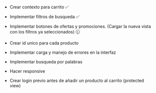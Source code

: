 - Crear contexto para carrito ✅
- Implementar filtros de busqueda ✅
- Implementar botones de ofertas y promociones. (Cargar la nueva vista con los filtros ya seleccionados) 🕥

- Crear id unico para cada producto
- Implementar carga y manejo de errores en la interfaz
- Implementar busqueda por palabras
- Hacer responsive
- Crear login previo antes de añadir un producto al carrito (protected view)
